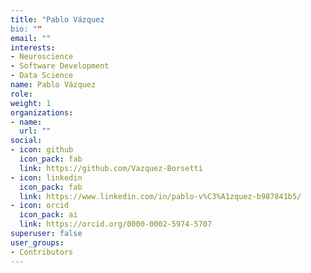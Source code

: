 ```yaml
---
title: "Pablo Vázquez
bio: ""
email: ""
interests:
- Neuroscience
- Software Development
- Data Science
name: Pablo Vázquez
role:
weight: 1
organizations:
- name: 
  url: ""
social:
- icon: github
  icon_pack: fab
  link: https://github.com/Vazquez-Borsetti
- icon: linkedin
  icon_pack: fab
  link: https://www.linkedin.com/in/pablo-v%C3%A1zquez-b987841b5/
- icon: orcid
  icon_pack: ai
  link: https://orcid.org/0000-0002-5974-5707
superuser: false
user_groups:
- Contributors
---
```


